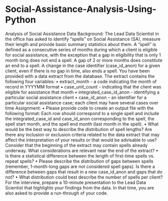 # Social-Assistance-Analysis-Using-Python
Analysis of Social Assistance Data 
Background:
The Lead Data Scientist in the office has asked to identify “spells” on Social Assistance (SA), measure their length and provide basic summary statistics about them. A “spell” is defined as a consecutive series of months during which a client is eligible for social assistance, with the exception that a gap in eligibility that is only 1 month long does not end a spell. A gap of 2 or more months does constitute an end to a spell. A change in the case identifier (case_id_anon) for a given client, even if there is no gap in time, also ends a spell.
You have been provided with a data extract from the database. The extract contains the following four variables: 
•	extract_month - a code indicating the month of record in YYYYMM format
•	case_unit_count - indicating that the client was eligible for assistance that month
•	integrated_case_id_anon - identifying a particular social assistance client
•	case_id_anon – an identifier for a particular social assistance case; each client may have several cases over time
Assignment:
•	Please provide code to create an output file with the following format: Each row should correspond to a single spell and include the integrated_case_id and case_id_anon corresponding to the spell, the spell start month, and the spell end month (last month in the spell).
•	What would be the best way to describe the distribution of spell lengths? Are there any inclusion or exclusion criteria related to the data extract that may affect the interpretation of your results or that would be advisable to use? Consider that the beginning of the extract may contain spells already underway. What considerations are relevant near the end of the extract?
•	Is there a statistical difference between the length of first-time spells vs. repeat spells?
•	Please describe the distribution of gaps between spells (remember, 1-month-long gaps are not considered spell gaps). Is there a difference between gaps that result in a new case_id_anon and gaps that do not?
•	What distribution could best describe the number of spells per client?
For the interview, prepare a 10-minute presentation to the Lead Data Scientist that highlights your findings from the data. In that time, you are also asked to provide a run-through of your code. 
